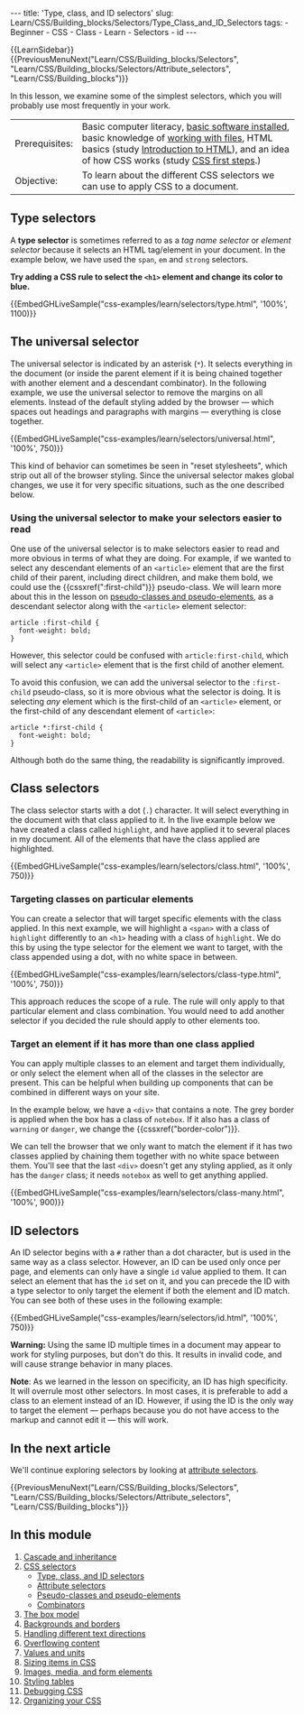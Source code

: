 --- title: 'Type, class, and ID selectors' slug: Learn/CSS/Building_blocks/Selectors/Type_Class_and_ID_Selectors tags: - Beginner - CSS - Class - Learn - Selectors - id ---

{{LearnSidebar}}{{PreviousMenuNext("Learn/CSS/Building\_blocks/Selectors", "Learn/CSS/Building\_blocks/Selectors/Attribute\_selectors", "Learn/CSS/Building\_blocks")}}

In this lesson, we examine some of the simplest selectors, which you will probably use most frequently in your work.

<table><tbody><tr class="odd"><td>Prerequisites:</td><td>Basic computer literacy, <a href="/en-US/docs/Learn/Getting_started_with_the_web/Installing_basic_software">basic software installed</a>, basic knowledge of <a href="/en-US/docs/Learn/Getting_started_with_the_web/Dealing_with_files">working with files</a>, HTML basics (study <a href="/en-US/docs/Learn/HTML/Introduction_to_HTML">Introduction to HTML</a>), and an idea of how CSS works (study <a href="/en-US/docs/Learn/CSS/First_steps">CSS first steps</a>.)</td></tr><tr class="even"><td>Objective:</td><td>To learn about the different CSS selectors we can use to apply CSS to a document.</td></tr></tbody></table>

## Type selectors

A **type selector** is sometimes referred to as a _tag name selector_ or _element selector_ because it selects an HTML tag/element in your document. In the example below, we have used the `span`, `em` and `strong` selectors.

**Try adding a CSS rule to select the `<h1>` element and change its color to blue.**

{{EmbedGHLiveSample("css-examples/learn/selectors/type.html", '100%', 1100)}}

## The universal selector

The universal selector is indicated by an asterisk (`*`). It selects everything in the document (or inside the parent element if it is being chained together with another element and a descendant combinator). In the following example, we use the universal selector to remove the margins on all elements. Instead of the default styling added by the browser — which spaces out headings and paragraphs with margins — everything is close together.

{{EmbedGHLiveSample("css-examples/learn/selectors/universal.html", '100%', 750)}}

This kind of behavior can sometimes be seen in "reset stylesheets", which strip out all of the browser styling. Since the universal selector makes global changes, we use it for very specific situations, such as the one described below.

### Using the universal selector to make your selectors easier to read

One use of the universal selector is to make selectors easier to read and more obvious in terms of what they are doing. For example, if we wanted to select any descendant elements of an `<article>` element that are the first child of their parent, including direct children, and make them bold, we could use the {{cssxref(":first-child")}} pseudo-class. We will learn more about this in the lesson on [pseudo-classes and pseudo-elements](/en-US/docs/Learn/CSS/Building_blocks/Selectors/Pseudo-classes_and_pseudo-elements), as a descendant selector along with the `<article>` element selector:

    article :first-child {
      font-weight: bold;
    }

However, this selector could be confused with `article:first-child`, which will select any `<article>` element that is the first child of another element.

To avoid this confusion, we can add the universal selector to the `:first-child` pseudo-class, so it is more obvious what the selector is doing. It is selecting _any_ element which is the first-child of an `<article>` element, or the first-child of any descendant element of `<article>`:

    article *:first-child {
      font-weight: bold;
    }

Although both do the same thing, the readability is significantly improved.

## Class selectors

The class selector starts with a dot (`.`) character. It will select everything in the document with that class applied to it. In the live example below we have created a class called `highlight`, and have applied it to several places in my document. All of the elements that have the class applied are highlighted.

{{EmbedGHLiveSample("css-examples/learn/selectors/class.html", '100%', 750)}}

### Targeting classes on particular elements

You can create a selector that will target specific elements with the class applied. In this next example, we will highlight a `<span>` with a class of `highlight` differently to an `<h1>` heading with a class of `highlight`. We do this by using the type selector for the element we want to target, with the class appended using a dot, with no white space in between.

{{EmbedGHLiveSample("css-examples/learn/selectors/class-type.html", '100%', 750)}}

This approach reduces the scope of a rule. The rule will only apply to that particular element and class combination. You would need to add another selector if you decided the rule should apply to other elements too.

### Target an element if it has more than one class applied

You can apply multiple classes to an element and target them individually, or only select the element when all of the classes in the selector are present. This can be helpful when building up components that can be combined in different ways on your site.

In the example below, we have a `<div>` that contains a note. The grey border is applied when the box has a class of `notebox`. If it also has a class of `warning` or `danger`, we change the {{cssxref("border-color")}}.

We can tell the browser that we only want to match the element if it has two classes applied by chaining them together with no white space between them. You'll see that the last `<div>` doesn't get any styling applied, as it only has the `danger` class; it needs `notebox` as well to get anything applied.

{{EmbedGHLiveSample("css-examples/learn/selectors/class-many.html", '100%', 900)}}

## ID selectors

An ID selector begins with a `#` rather than a dot character, but is used in the same way as a class selector. However, an ID can be used only once per page, and elements can only have a single `id` value applied to them. It can select an element that has the `id` set on it, and you can precede the ID with a type selector to only target the element if both the element and ID match. You can see both of these uses in the following example:

{{EmbedGHLiveSample("css-examples/learn/selectors/id.html", '100%', 750)}}

**Warning:** Using the same ID multiple times in a document may appear to work for styling purposes, but don't do this. It results in invalid code, and will cause strange behavior in many places.

**Note**: As we learned in the lesson on specificity, an ID has high specificity. It will overrule most other selectors. In most cases, it is preferable to add a class to an element instead of an ID. However, if using the ID is the only way to target the element — perhaps because you do not have access to the markup and cannot edit it — this will work.

## In the next article

We'll continue exploring selectors by looking at [attribute selectors](/en-US/docs/Learn/CSS/Building_blocks/Selectors/Attribute_selectors).

{{PreviousMenuNext("Learn/CSS/Building\_blocks/Selectors", "Learn/CSS/Building\_blocks/Selectors/Attribute\_selectors", "Learn/CSS/Building\_blocks")}}

## In this module

1.  [Cascade and inheritance](/en-US/docs/Learn/CSS/Building_blocks/Cascade_and_inheritance)
2.  [CSS selectors](/en-US/docs/Learn/CSS/Building_blocks/Selectors)
    - [Type, class, and ID selectors](/en-US/docs/Learn/CSS/Building_blocks/Selectors/Type_Class_and_ID_Selectors)
    - [Attribute selectors](/en-US/docs/Learn/CSS/Building_blocks/Selectors/Attribute_selectors)
    - [Pseudo-classes and pseudo-elements](/en-US/docs/Learn/CSS/Building_blocks/Selectors/Pseudo-classes_and_pseudo-elements)
    - [Combinators](/en-US/docs/Learn/CSS/Building_blocks/Selectors/Combinators)
3.  [The box model](/en-US/docs/Learn/CSS/Building_blocks/The_box_model)
4.  [Backgrounds and borders](/en-US/docs/Learn/CSS/Building_blocks/Backgrounds_and_borders)
5.  [Handling different text directions](/en-US/docs/Learn/CSS/Building_blocks/Handling_different_text_directions)
6.  [Overflowing content](/en-US/docs/Learn/CSS/Building_blocks/Overflowing_content)
7.  [Values and units](/en-US/docs/Learn/CSS/Building_blocks/Values_and_units)
8.  [Sizing items in CSS](/en-US/docs/Learn/CSS/Building_blocks/Sizing_items_in_CSS)
9.  [Images, media, and form elements](/en-US/docs/Learn/CSS/Building_blocks/Images_media_form_elements)
10. [Styling tables](/en-US/docs/Learn/CSS/Building_blocks/Styling_tables)
11. [Debugging CSS](/en-US/docs/Learn/CSS/Building_blocks/Debugging_CSS)
12. [Organizing your CSS](/en-US/docs/Learn/CSS/Building_blocks/Organizing)
